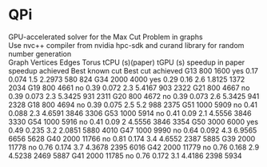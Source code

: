 # QPi
GPU-accelerated solver for the Max Cut Problem in graphs\
Use nvc++ compiler from nvidia hpc-sdk and curand library for random number generation\
Graph	Vertices	Edges	Torus	tCPU (s)(paper)	tGPU (s)	speedup in paper	speedup achieved	Best known cut	Best cut achieved
G13	800	1600	yes	0.17	0.074	1.5	2.2973	580	824
G34	2000	4000	yes	0.29	0.16	2.6	1.8125	1372	2034
G19	800	4661	no	0.39	0.072	2.3	5.4167	903	2322
G21	800	4667	no	0.39	0.073	2.3	5.3425	931	2311
G20	800	4672	no	0.39	0.073	2.6	5.3425	941	2328
G18	800	4694	no	0.39	0.075	2.5	5.2	988	2375
G51	1000	5909	no	0.41	0.088	2.3	4.6591	3846	3306
G53	1000	5914	no	0.41	0.09	2.1	4.5556	3846	3330
G54	1000	5916	no	0.41	0.09	2	4.5556	3846	3354
G50	3000	6000	yes	0.49	0.235	3.2	2.0851	5880	4010
G47	1000	9990	no	0.64	0.092	4.3	6.9565	6656	5628
G40	2000	11766	no	0.81	0.174	3.4	4.6552	2387	5885
G39	2000	11778	no	0.76	0.174	3.7	4.3678	2395	6016
G42	2000	11779	no	0.76	0.168	2.9	4.5238	2469	5887
G41	2000	11785	no	0.76	0.172	3.1	4.4186	2398	5934
